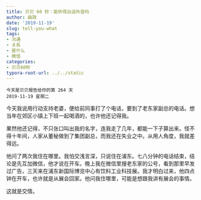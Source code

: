 ```yaml
---
title: 贝贝 60 秒：能听得出话外音吗
author: 曲政
date: '2019-11-19'
slug: tell-you-what
tags:
- 沟通
- 关系
- 是什么
- 微信
categories:
- 贝贝60秒
typora-root-url: ../../static
---
```


    今天是贝贝报告给你的第 264 天
    2019-11-19 星期二

今天我说用行动支持老婆，便给前同事打了个电话，要到了老东家副总的电话。想当年在郊区小镇上下班一起喝酒的，也许他还记得我。

果然他还记得，不只张口叫出我的名字，连我走了几年，都能一下子算出来。怪不得十年间，人家从董秘做到了集团副总，而我还在失业之中。从用人角度，我就差得远。

他问了两次我住在哪里。我怕交浅言深，只说住在浦东。七八分钟的电话结束，结论是先互加微信，他才说在开车。晚上我在微信里搜老东家的公号，看到那里早发过广告，三天来在浦东新国际博览中心有饮料工业科技展。我才明白过来，他四点钟在开车，也许就是从展会回家。他问我住哪里，可能是想跟我讲有展会的事情。

这就是交情。